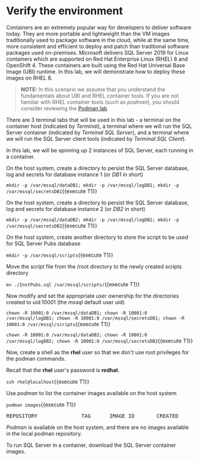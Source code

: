 # Verify the environment

Containers are an extremely popular way for developers to deliver software today.  They are more portable and lightweight than the VM images traditionally used to package software in the cloud,  while at the same time, more consistent and efficient to deploy and patch than traditional software packages used on-premises.  Microsoft delivers SQL Server 2019 for Linux containers which are supported on Red Hat Enterprise Linux (RHEL) 8 and OpenShift 4.  These containers are built using the Red Hat Universal Base Image (UBI) runtime.  In this lab, we will demonstrate how to deploy these images on RHEL 8.

> **NOTE:** In this scenario we assume that you understand the fundamentals about UBI and RHEL container tools. If you are not familiar with RHEL container tools (such as *podman*), you should consider reviewing the [Podman lab](https://lab.redhat.com/podman-deploy)

There are 3 terminal tabs that will be used in this lab - a terminal on the container host (indicated by *Terminal*), a terminal where we will run the SQL Server container (indicated by *Terminal SQL Server*), and a terminal where we will run the SQL Server client tools (indicated by *Terminal SQL Client*).

In this lab, we will be spinning up 2 instances of SQL Server, each running in a container. 

On the host system, create a directory to persist the SQL Server database, log and secrets for database instance 1 (or *DB1* in short)

`mkdir -p /var/mssql/dataDB1; mkdir -p /var/mssql/logDB1; mkdir -p /var/mssql/secretsDB1`{{execute T1}}

On the host system, create a directory to persist the SQL Server database, log and secrets for database instance 2 (or *DB2* in short)

`mkdir -p /var/mssql/dataDB2; mkdir -p /var/mssql/logDB2; mkdir -p /var/mssql/secretsDB2`{{execute T1}}

On the host system, create another directory to store the script to be used for SQL Server Pubs database

`mkdir -p /var/mssql/scripts`{{execute T1}}

Move the script file from the /root directory to the newly created scripts directory

`mv ./InstPubs.sql /var/mssql/scripts/`{{execute T1}}

Now modify and set the appropriate user ownership for the directories created to uid:10001 (the *mssql* default user uid)  

`chown -R 10001:0 /var/mssql/dataDB1; chown -R 10001:0 /var/mssql/logDB1; chown -R 10001:0 /var/mssql/secretsDB1; chown -R 10001:0 /var/mssql/scripts`{{execute T1}}

`chown -R 10001:0 /var/mssql/dataDB2; chown -R 10001:0 /var/mssql/logDB2; chown -R 10001:0 /var/mssql/secretsDB2`{{execute T1}}

Now, create a shell as the __rhel__ user so that we don't use root privileges for the podman commands.

Recall that the __rhel__ user's password is __redhat__.

`ssh rhel@localhost`{{execute T1}}

Use *podman* to list the container images available on the host system

`podman images`{{execute T1}}

<pre class="file">
REPOSITORY              TAG      IMAGE ID       CREATED       SIZE
</pre>

*Podman* is available on the host system, and there are no images available in the local podman repository.

To run SQL Server in a container, download the SQL Server container images.
